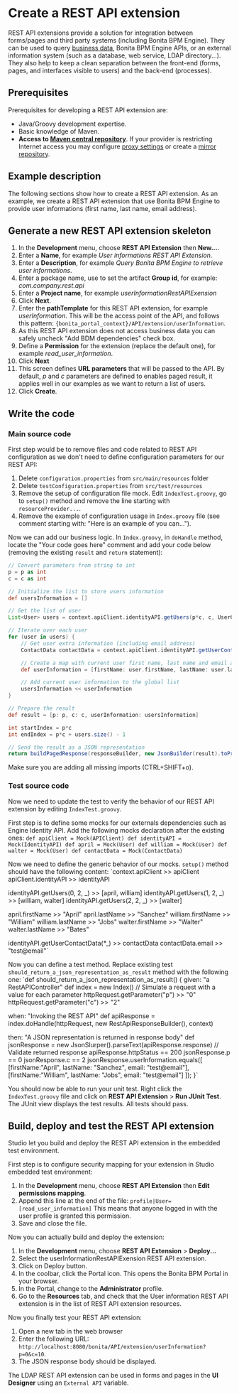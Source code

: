 # Create a REST API extension

REST API extensions provide a solution for integration between forms/pages and third party systems (including Bonita BPM Engine). They can be used to query [business data](define-and-deploy-the-bdm.md), Bonita BPM Engine APIs, or an external information
system (such as a database, web service, LDAP directory...). They also help to keep a clean separation between the front-end (forms, pages, and interfaces visible to users) and the back-end (processes).

## Prerequisites

Prerequisites for developing a REST API extension are:

* Java/Groovy development expertise.
* Basic knowledge of Maven.
* **Access to [Maven central repository](http://central.maven.org/maven2)**. If your provider is restricting Internet access you may configure [proxy settings](https://maven.apache.org/guides/mini/guide-proxies.html) or create a [mirror repository](https://maven.apache.org/guides/mini/guide-mirror-settings.html).

## Example description

The following sections show how to create a REST API extension. As an example, we create a REST API extension that use Bonita BPM Engine to provide user informations (first name, last name, email address).

## Generate a new REST API extension skeleton

1. In the **Development** menu, choose **REST API Extension** then **New...**.
2. Enter a **Name**, for example _User informations REST API Extension_.
3. Enter a **Description**, for example _Query Bonita BPM Engine to retrieve user informations_.
4. Enter a package name, use to set the artifact **Group id**, for example: _com.company.rest.api_
5. Enter a **Project name**, for example _userInformationRestAPIExension_
6. Click **Next**.
7. Enter the **pathTemplate** for this REST API extension, for example _userInformation_. This will be the access point of the API, and follows this pattern: `{bonita_portal_context}/API/extension/userInformation`.
8. As this REST API extension does not access business data you can safely uncheck "Add BDM dependencies" check box.
9. Define a **Permission** for the extension (replace the default one), for example _read\_user\_information_.
10. Click **Next**
11. This screen defines **URL parameters** that will be passed to the API. By default, _p_ and _c_ parameters are defined to enables paged result, it applies well in our examples as we want to return a list of users.
12. Click **Create**.

## Write the code

### Main source code

First step would be to remove files and code related to REST API configuration as we don't need to define configuration parameters for our REST API:

1. Delete `configuration.properties` from `src/main/resources` folder
2. Delete `testConfiguration.properties` from `src/test/resources`
3. Remove the setup of configuration file mock. Edit `IndexTest.groovy`, go to `setup()` method and remove the line starting with `resourceProvider...`.
4. Remove the example of configuration usage in `Index.groovy` file (see comment starting with: "Here is an example of you can...").

Now we can add our business logic. In `Index.groovy`, in `doHandle` method, locate the "Your code goes here" comment and add your code below (removing the existing `result` and `return` statement):
```groovy
// Convert parameters from string to int
p = p as int
c = c as int

// Initialize the list to store users information  
def usersInformation = []

// Get the list of user  
List<User> users = context.apiClient.identityAPI.getUsers(p*c, c, UserCriterion.FIRST_NAME_ASC)

// Iterate over each user
for (user in users) {
	// Get user extra information (including email address)
	ContactData contactData = context.apiClient.identityAPI.getUserContactData(user.id, false)

	// Create a map with current user first name, last name and email address
	def userInformation = [firstName: user.firstName, lastName: user.lastName, email: contactData.email]

	// Add current user information to the global list
	usersInformation << userInformation
}

// Prepare the result
def result = [p: p, c: c, userInformation: usersInformation]

int startIndex = p*c
int endIndex = p*c + users.size() - 1

// Send the result as a JSON representation
return buildPagedResponse(responseBuilder, new JsonBuilder(result).toPrettyString(), startIndex, endIndex, context.apiClient.identityAPI.numberOfUsers)
```

Make sure you are adding all missing imports (CTRL+SHIFT+o).

### Test source code

Now we need to update the test to verify the behavior of our REST API extension by editing `IndexTest.groovy`.

First step is to define some mocks for our externals dependencies such as Engine Identity API. Add the following mocks declaration after the existing ones:
`def apiClient = Mock(APIClient)
def identityAPI = Mock(IdentityAPI)
def april = Mock(User)
def william = Mock(User)
def walter = Mock(User)
def contactData = Mock(ContactData)`

Now we need to define the generic behavior of our mocks. `setup()` method should have the following content:
`context.apiClient >> apiClient
apiClient.identityAPI >> identityAPI

identityAPI.getUsers(0, 2, _) >> [april, william]
identityAPI.getUsers(1, 2, _) >> [william, walter]
identityAPI.getUsers(2, 2, _) >> [walter]

april.firstName >> "April"
april.lastName >> "Sanchez"
william.firstName >> "William"
william.lastName >> "Jobs"
walter.firstName >> "Walter"
walter.lastName >> "Bates"

identityAPI.getUserContactData(*_) >> contactData
contactData.email >> "test@email"`

Now you can define a test method. Replace existing test `should_return_a_json_representation_as_result` method with the following one:
`def should_return_a_json_representation_as_result() {
  given: "a RestAPIController"
  def index = new Index()
  // Simulate a request with a value for each parameter
  httpRequest.getParameter("p") >> "0"
  httpRequest.getParameter("c") >> "2"

  when: "Invoking the REST API"
  def apiResponse = index.doHandle(httpRequest, new RestApiResponseBuilder(), context)

  then: "A JSON representation is returned in response body"
  def jsonResponse = new JsonSlurper().parseText(apiResponse.response)
  // Validate returned response
  apiResponse.httpStatus == 200
  jsonResponse.p == 0
  jsonResponse.c == 2
  jsonResponse.userInformation.equals([
    [firstName:"April", lastName: "Sanchez", email: "test@email"],
    [firstName:"William", lastName: "Jobs", email: "test@email"]
  ]);
}`

You should now be able to run your unit test. Right click the `IndexTest.groovy` file and click on **REST API Extension** \> **Run JUnit Test**. The JUnit view displays the test results. All tests should pass.

## Build, deploy and test the REST API extension

Studio let you build and deploy the REST API extension in the embedded test environment.

First step is to configure security mapping for your extension in Studio embedded test environment:

1. In the **Development** menu, choose **REST API Extension** then **Edit permissions mapping**.
2. Append this line at the end of the file:
`profile|User=[read_user_information]` This means that anyone logged in with the user profile is granted this permission.
3. Save and close the file.

Now you can actually build and deploy the extension:

1. In the **Development** menu, choose **REST API Extension** \> **Deploy...**
2. Select the userInformationRestAPIExension REST API extension.
3. Click on Deploy button.
4. In the coolbar, click the Portal icon. This opens the Bonita BPM Portal in your browser.
5. In the Portal, change to the **Administrator** profile.
6. Go to the **Resources** tab, and check that the User information REST API extension is in the list of REST API extension resources.

Now you finally test your REST API extension:

1. Open a new tab in the web browser
2. Enter the following URL: `http://localhost:8080/bonita/API/extension/userInformation?p=0&c=10`.
3. The JSON response body should be displayed.

The LDAP REST API extension can be used in forms and pages in the **UI Designer** using an `External API` variable.
